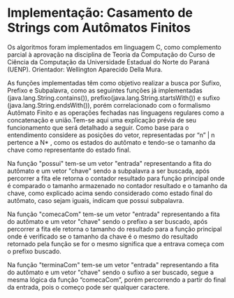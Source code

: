 # Implementação: Casamento de Strings com Autômatos Finitos


Os algoritmos foram implementados em linguagem C, como complemento parcial à aprovação na disciplina de Teoria da Computação do Curso de Ciência da Computação da Universidade Estadual do Norte do Paraná (UENP). Orientador: Wellington Aparecido Della Mura.

As funções implementadas têm como objetivo realizar a busca por Sufixo, Prefixo e Subpalavra, como as seguintes funções já implementadas (java.lang.String.contains()), prefixo(java.lang.String.startsWith()) e sufixo (java.lang.String.endsWith()), porém correlacionado com o formalismo Autômato Finito e as operações fechadas nas linguagens regulares como a concatenação e união.Tem-se aqui uma explicação prévia de seu funcionamento que será detalhado a seguir. Como base para o entendimento considere as posições do vetor, representadas por “n” | n pertence a N* , como os estados do autômato e tendo-se o tamanho da chave como representante do estado final.

Na função "possui" tem-se um vetor "entrada" representando a fita do autômato e um vetor "chave" sendo a subpalavra a ser buscada, após percorrer a fita ele retorna o contador resultado para função principal onde é comparado o tamanho armazenado no contador resultado e o tamanho da chave, como explicado acima sendo considerado como estado final do autômato, caso sejam iguais, indicam que possui subpalavra.

Na função "comecaCom" tem-se um vetor "entrada" representando a fita do autômato e um vetor "chave" sendo o prefixo a ser buscado, após percorrer a fita ele retorna o tamanho do resultado para a função principal onde é verificado se o tamanho da chave é o mesmo do resultado retornado pela função se for o mesmo significa que a entrava começa com o prefixo buscado.

Na função "terminaCom" tem-se um vetor "entrada" representando a fita do autômato e um vetor "chave" sendo o sufixo a ser buscado, segue a mesma lógica da função “comecaCom”, porém percorrendo a partir do final da entrada, pois o começo pode ser qualquer caractere.



